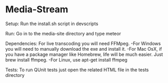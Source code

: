 Media-Stream
============

Setup:
  Run the install.sh script in devscripts

Run:
  Go in to the media-site directory and type meteor

Dependencies:
  For live transcoding you will need FFMpeg. 
  -For Windows you will need to manually download the exe and install it.
  -For Mac OsX, if you have a package manager like Homebrew, life will be much easier. Just brew install ffmpeg.
  -For Linux, use apt-get install ffmpeg

Tests:
  To run QUnit tests just open the related HTML file in the tests directory
